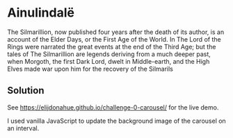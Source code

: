 # Ainulindalë

The Silmarillion, now published four years after the death of its author, is an
account of the Elder Days, or the First Age of the World. In The Lord of the
Rings were narrated the great events at the end of the Third Age; but the tales
of The Silmarillion are legends deriving from a much deeper past, when Morgoth,
the first Dark Lord, dwelt in Middle-earth, and the High Elves made war upon
him for the recovery of the Silmarils

## Solution

See <https://elijdonahue.github.io/challenge-0-carousel/> for the live demo.

I used vanilla JavaScript to update the background image of the carousel on an interval.
